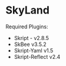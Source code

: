 # SkyLand

Required Plugins:
  - Skript - v2.8.5
  - SkBee v3.5.2
  - Skript-Yaml v1.5
  - Skript-Reflect v2.4
